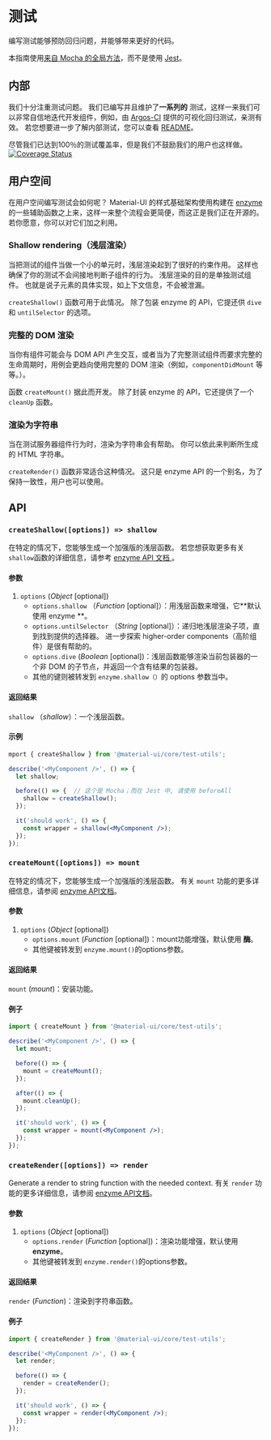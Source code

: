 # 测试

<p class="description">编写测试能够预防回归问题，并能够带来更好的代码。</p>

本指南使用[来自 Mocha 的全局方法](https://mochajs.org/api/global.html)，而不是使用 [Jest](https://jestjs.io/docs/en/api)。

## 内部

我们十分注重测试问题。 我们已编写并且维护了**一系列的** 测试，这样一来我们可以非常自信地迭代开发组件，例如，由 [Argos-CI](https://www.argos-ci.com/mui-org/material-ui) 提供的可视化回归测试，亲测有效。 若您想要进一步了解内部测试，您可以查看 [README](https://github.com/mui-org/material-ui/blob/next/test/README.md)。

尽管我们已达到100％的测试覆盖率，但是我们不鼓励我们的用户也这样做。 [![Coverage Status](https://img.shields.io/codecov/c/github/mui-org/material-ui/next.svg)](https://codecov.io/gh/mui-org/material-ui/branch/next)

## 用户空间

在用户空间编写测试会如何呢？ Material-UI 的样式基础架构使用构建在 [enzyme](https://github.com/airbnb/enzyme) 的一些辅助函数之上来，这样一来整个流程会更简便，而这正是我们正在开源的。 若你愿意，你可以对它们加之利用。

### Shallow rendering（浅层渲染）

当把测试的组件当做一个小的单元时，浅层渲染起到了很好的约束作用。 这样也确保了你的测试不会间接地判断子组件的行为。 浅层渲染的目的是单独测试组件。 也就是说子元素的具体实现，如上下文信息，不会被泄漏。

`createShallow()` 函数可用于此情况。 除了包装 enzyme 的 API，它提还供 `dive` 和 `untilSelector` 的选项。

### 完整的 DOM 渲染

当你有组件可能会与 DOM API 产生交互，或者当为了完整测试组件而要求完整的生命周期时，用例会更趋向使用完整的 DOM 渲染（例如，`componentDidMount` 等等。）。

函数 `createMount()` 据此而开发。 除了封装 enzyme 的 API，它还提供了一个 `cleanUp` 函数。

### 渲染为字符串

当在测试服务器组件行为时，渲染为字符串会有帮助。 你可以依此来判断所生成的 HTML 字符串。

`createRender()` 函数非常适合这种情况。 这只是 enzyme API 的一个别名，为了保持一致性，用户也可以使用。

## API

### `createShallow([options]) => shallow`

在特定的情况下，您能够生成一个加强版的浅层函数。 若您想获取更多有关 `shallow`函数的详细信息，请参考 [enzyme API 文档 ](https://airbnb.io/enzyme/docs/api/shallow.html)。

#### 参数

1. `options` (*Object* [optional]) 
    - `options.shallow` （*Function* [optional]）：用浅层函数来增强，它**默认使用 enzyme **。
    - `options.untilSelector` （*String* [optional]）：递归地浅层渲染子项，直到找到提供的选择器。 进一步探索 higher-order components（高阶组件）是很有帮助的。
    - `options.dive` (*Boolean* [optional])：浅层函数能够渲染当前包装器的一个非 DOM 的子节点，并返回一个含有结果的包装器。
    - 其他的键则被转发到 `enzyme.shallow（）`的 options 参数当中。

#### 返回结果

`shallow` （*shallow*）：一个浅层函数。

#### 示例

```jsx
mport { createShallow } from '@material-ui/core/test-utils';

describe('<MyComponent />', () => {
  let shallow;

  before(() => {  // 这个是 Mocha；而在 Jest 中, 请使用 beforeAll
    shallow = createShallow();
  });

  it('should work', () => {
    const wrapper = shallow(<MyComponent />);
  });
});
```

### `createMount([options]) => mount`

在特定的情况下，您能够生成一个加强版的浅层函数。 有关 `mount` 功能的更多详细信息，请参阅 [enzyme API文档](https://airbnb.io/enzyme/docs/api/mount.html)。

#### 参数

1. `options` (*Object* [optional]) 
    - `options.mount` (*Function* [optional])：mount功能增强，默认使用 **酶**。
    - 其他键被转发到 `enzyme.mount()`的options参数。

#### 返回结果

`mount` (*mount*)：安装功能。

#### 例子

```jsx
import { createMount } from '@material-ui/core/test-utils';

describe('<MyComponent />', () => {
  let mount;

  before(() => {
    mount = createMount();
  });

  after(() => {
    mount.cleanUp();
  });

  it('should work', () => {
    const wrapper = mount(<MyComponent />);
  });
});
```

### `createRender([options]) => render`

Generate a render to string function with the needed context. 有关 `render` 功能的更多详细信息，请参阅 [enzyme API文档](https://airbnb.io/enzyme/docs/api/render.html)。

#### 参数

1. `options` (*Object* [optional]) 
    - `options.render` (*Function* [optional])：渲染功能增强，默认使用 **enzyme**。
    - 其他键被转发到 `enzyme.render()`的options参数。

#### 返回结果

`render` (*Function*)：渲染到字符串函数。

#### 例子

```jsx
import { createRender } from '@material-ui/core/test-utils';

describe('<MyComponent />', () => {
  let render;

  before(() => {
    render = createRender();
  });

  it('should work', () => {
    const wrapper = render(<MyComponent />);
  });
});
```